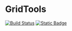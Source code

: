 # GridTools

[![Build Status](https://github.com/jeffzwe/GridTools.jl/actions/workflows/CI.yml/badge.svg?branch=main)](https://github.com/jeffzwe/GridTools.jl/actions/workflows/CI.yml?query=branch%3Amain) [![Static Badge](https://img.shields.io/badge/docs-stable-blue.svg)](https://jeffzwe.github.io/GridTools.jl/stable)